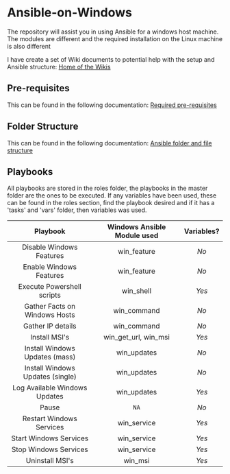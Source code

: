 # Ansible-on-Windows
The repository will assist you in using Ansible for a windows host machine. The modules are different and the required installation on the Linux machine is also different

I have create a set of Wiki documents to potential help with the setup and Ansible structure: [Home of the Wikis](https://github.com/thopper91/Ansible-on-Windows/wiki)

## Pre-requisites
This can be found in the following documentation: [Required pre-requisites](https://github.com/thopper91/Ansible-on-Windows/wiki/Pre-requisites)

## Folder Structure
This can be found in the following documentation: [Ansible folder and file structure](https://github.com/thopper91/Ansible-on-Windows/wiki/Ansible-Structure---Folder-and-Files)

## Playbooks
All playbooks are stored in the roles folder, the playbooks in the master folder are the ones to be executed. If any variables have been used, these can be found in the roles section, find the playbook desired and if it has a 'tasks' and 'vars' folder, then variables was used.

Playbook | Windows Ansible Module used | Variables?
:---: | :---: | :---:
Disable Windows Features | win_feature | *No*
Enable Windows Features | win_feature | *No*
Execute Powershell scripts | win_shell | *Yes*
Gather Facts on Windows Hosts | win_command | *No*
Gather IP details | win_command | *No*
Install MSI's | win_get_url, win_msi | *Yes*
Install Windows Updates (mass) | win_updates | *No*
Install Windows Updates (single) | win_updates | *No*
Log Available Windows Updates | win_updates | *Yes*
Pause | `NA` | *No*
Restart Windows Services | win_service | *Yes*
Start Windows Services | win_service | *Yes*
Stop Windows Services | win_service | *Yes*
Uninstall MSI's | win_msi | *Yes*
